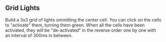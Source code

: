## Grid Lights

Build a 3x3 grid of lights ommitting the center cell. You can click on the cells to "activate" them, turning them green. When all the cells have been activated, they will be "de-activated" in the reverse order one by one with an interval of 300ms in between.

